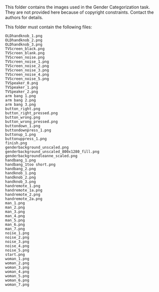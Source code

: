 This folder contains the images used in the Gender Categorization task. They are not provided here because of copyright constraints. Contact the authors for details.

This folder must contain the following files:

```
OLDhandknob_1.png
OLDhandknob_2.png
OLDhandknob_3.png
TVScreen_black.png
TVScreen_blank.png
TVScreen_noise.png
TVScreen_noise_1.png
TVScreen_noise_2.png
TVScreen_noise_3.png
TVScreen_noise_4.png
TVScreen_noise_5.png
TVSpeaker_0.png
TVSpeaker_1.png
TVSpeaker_2.png
arm bang 1.png
arm bang 2.png
arm bang 3.png
button_right.png
button_right_pressed.png
button_wrong.png
button_wrong_pressed.png
buttondown_1.png
buttondownpress_1.png
buttonup_1.png
buttonuppress_1.png
finish.png
genderbackground_unscaled.png
genderbackground_unscaled_800x1280_fill.png
genderbackgroundleanne_scaled.png
handbang_1.png
handbang_1too short.png
handbang_2.png
handknob_1.png
handknob_2.png
handknob_3.png
handremote_1.png
handremote_1a.png
handremote_2.png
handremote_2a.png
man_1.png
man_2.png
man_3.png
man_4.png
man_5.png
man_6.png
man_7.png
noise_1.png
noise_2.png
noise_3.png
noise_4.png
noise_5.png
start.png
woman_1.png
woman_2.png
woman_3.png
woman_4.png
woman_5.png
woman_6.png
woman_7.png
```

